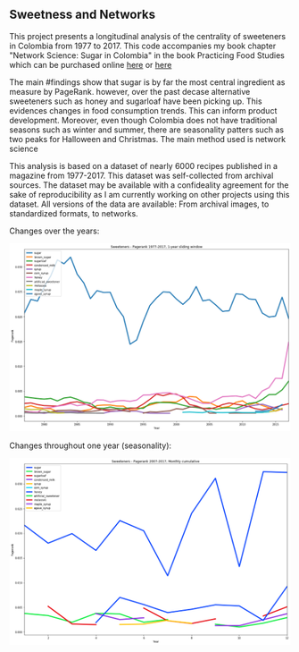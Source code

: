 ## Sweetness and Networks

This project presents a longitudinal analysis of the centrality of sweeteners in Colombia from 1977 to 2017. This code accompanies my book chapter "Network Science: Sugar in Colombia" in the book Practicing Food Studies which can be purchased online [here](https://nyupress.org/9781479828081/practicing-food-studies/) or [here](https://www.amazon.com/Practicing-Food-Studies-Amy-Bentley/dp/1479828092)

The main #findings show that sugar is by far the most central ingredient as measure by PageRank. however, over the past decase alternative sweeteners such as honey and sugarloaf have been picking up. This evidences changes in food consumption trends. This can inform product development. Moreover, even though Colombia does not have traditional seasons such as winter and summer, there are seasonality patters such as two peaks for Halloween and Christmas. The main method used is network science

This analysis is based on a dataset of nearly 6000 recipes published in a magazine from 1977-2017. This dataset was self-collected from archival sources. The dataset may be available with a confideality agreement for the sake of reproducibility as I am currently working on other projects using this dataset. All versions of the data are available: From archival images, to standardized formats, to networks.

Changes over the years:

![png](output_12_1.png)

Changes throughout one year (seasonality):

![png](output_15_1.png)
